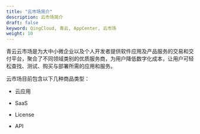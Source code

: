 ```yaml
---
title: "云市场简介"
description: 云市场简介
draft: false
keyword: QingCloud, 青云, AppCenter, 云市场
weight: 10
---
```


青云云市场是为大中小微企业以及个人开发者提供软件应用及产品服务的交易和交付平台，聚合了不同领域类别的优质服务商，为用户降低数字化成本，让用户可轻松查找、测试、购买与部署所需的应用和服务。

云市场目前包含以下几种商品类型：

- 云应用

- SaaS

- License
- API